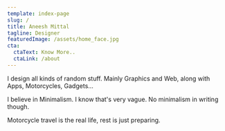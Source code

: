 ```yaml
---
template: index-page
slug: /
title: Aneesh Mittal
tagline: Designer
featuredImage: /assets/home_face.jpg
cta:
  ctaText: Know More..
  ctaLink: /about
---
```

I design all kinds of random stuff. Mainly Graphics and Web, along with Apps, Motorcycles, Gadgets...

I believe in Minimalism. I know that's very vague. No minimalism in writing though.

Motorcycle travel is the real life, rest is just preparing.
